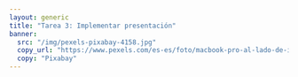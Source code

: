 ```yaml
---
layout: generic
title: "Tarea 3: Implementar presentación"
banner:
  src: "/img/pexels-pixabay-4158.jpg"
  copy_url: "https://www.pexels.com/es-es/foto/macbook-pro-al-lado-de-ipad-blanco-4158/"
  copy: "Pixabay"
---
```


